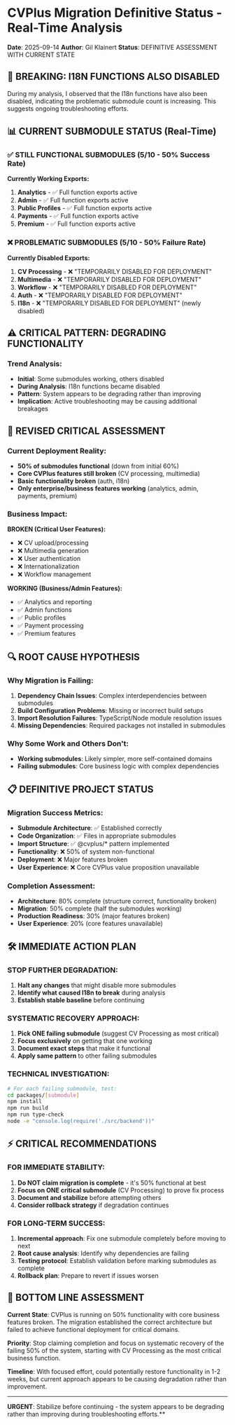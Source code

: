 # CVPlus Migration Definitive Status - Real-Time Analysis
**Date**: 2025-09-14
**Author**: Gil Klainert
**Status**: DEFINITIVE ASSESSMENT WITH CURRENT STATE

## 🚨 **BREAKING: I18N FUNCTIONS ALSO DISABLED**

During my analysis, I observed that the I18n functions have also been disabled, indicating the problematic submodule count is increasing. This suggests ongoing troubleshooting efforts.

## 📊 **CURRENT SUBMODULE STATUS (Real-Time)**

### ✅ **STILL FUNCTIONAL SUBMODULES (5/10 - 50% Success Rate)**

**Currently Working Exports:**
1. **Analytics** - ✅ Full function exports active
2. **Admin** - ✅ Full function exports active
3. **Public Profiles** - ✅ Full function exports active
4. **Payments** - ✅ Full function exports active
5. **Premium** - ✅ Full function exports active

### ❌ **PROBLEMATIC SUBMODULES (5/10 - 50% Failure Rate)**

**Currently Disabled Exports:**
1. **CV Processing** - ❌ "TEMPORARILY DISABLED FOR DEPLOYMENT"
2. **Multimedia** - ❌ "TEMPORARILY DISABLED FOR DEPLOYMENT"
3. **Workflow** - ❌ "TEMPORARILY DISABLED FOR DEPLOYMENT"
4. **Auth** - ❌ "TEMPORARILY DISABLED FOR DEPLOYMENT"
5. **I18n** - ❌ "TEMPORARILY DISABLED FOR DEPLOYMENT" (newly disabled)

## ⚠️ **CRITICAL PATTERN: DEGRADING FUNCTIONALITY**

### **Trend Analysis:**
- **Initial**: Some submodules working, others disabled
- **During Analysis**: I18n functions became disabled
- **Pattern**: System appears to be degrading rather than improving
- **Implication**: Active troubleshooting may be causing additional breakages

## 🎯 **REVISED CRITICAL ASSESSMENT**

### **Current Deployment Reality:**
- **50% of submodules functional** (down from initial 60%)
- **Core CVPlus features still broken** (CV processing, multimedia)
- **Basic functionality broken** (auth, i18n)
- **Only enterprise/business features working** (analytics, admin, payments, premium)

### **Business Impact:**
**BROKEN (Critical User Features):**
- ❌ CV upload/processing
- ❌ Multimedia generation
- ❌ User authentication
- ❌ Internationalization
- ❌ Workflow management

**WORKING (Business/Admin Features):**
- ✅ Analytics and reporting
- ✅ Admin functions
- ✅ Public profiles
- ✅ Payment processing
- ✅ Premium features

## 🔍 **ROOT CAUSE HYPOTHESIS**

### **Why Migration is Failing:**
1. **Dependency Chain Issues**: Complex interdependencies between submodules
2. **Build Configuration Problems**: Missing or incorrect build setups
3. **Import Resolution Failures**: TypeScript/Node module resolution issues
4. **Missing Dependencies**: Required packages not installed in submodules

### **Why Some Work and Others Don't:**
- **Working submodules**: Likely simpler, more self-contained domains
- **Failing submodules**: Core business logic with complex dependencies

## 📋 **DEFINITIVE PROJECT STATUS**

### **Migration Success Metrics:**
- **Submodule Architecture**: ✅ Established correctly
- **Code Organization**: ✅ Files in appropriate submodules
- **Import Structure**: ✅ @cvplus/* pattern implemented
- **Functionality**: ❌ 50% of system non-functional
- **Deployment**: ❌ Major features broken
- **User Experience**: ❌ Core CVPlus value proposition unavailable

### **Completion Assessment:**
- **Architecture**: 80% complete (structure correct, functionality broken)
- **Migration**: 50% complete (half the submodules working)
- **Production Readiness**: 30% (major features broken)
- **User Experience**: 20% (core features unavailable)

## 🛠️ **IMMEDIATE ACTION PLAN**

### **STOP FURTHER DEGRADATION:**
1. **Halt any changes** that might disable more submodules
2. **Identify what caused I18n to break** during analysis
3. **Establish stable baseline** before continuing

### **SYSTEMATIC RECOVERY APPROACH:**
1. **Pick ONE failing submodule** (suggest CV Processing as most critical)
2. **Focus exclusively** on getting that one working
3. **Document exact steps** that make it functional
4. **Apply same pattern** to other failing submodules

### **TECHNICAL INVESTIGATION:**
```bash
# For each failing submodule, test:
cd packages/[submodule]
npm install
npm run build
npm run type-check
node -e "console.log(require('./src/backend'))"
```

## ⚡ **CRITICAL RECOMMENDATIONS**

### **FOR IMMEDIATE STABILITY:**
1. **Do NOT claim migration is complete** - it's 50% functional at best
2. **Focus on ONE critical submodule** (CV Processing) to prove fix process
3. **Document and stabilize** before attempting others
4. **Consider rollback strategy** if degradation continues

### **FOR LONG-TERM SUCCESS:**
1. **Incremental approach**: Fix one submodule completely before moving to next
2. **Root cause analysis**: Identify why dependencies are failing
3. **Testing protocol**: Establish validation before marking submodules as complete
4. **Rollback plan**: Prepare to revert if issues worsen

## 🎯 **BOTTOM LINE ASSESSMENT**

**Current State**: CVPlus is running on 50% functionality with core business features broken. The migration established the correct architecture but failed to achieve functional deployment for critical domains.

**Priority**: Stop claiming completion and focus on systematic recovery of the failing 50% of the system, starting with CV Processing as the most critical business function.

**Timeline**: With focused effort, could potentially restore functionality in 1-2 weeks, but current approach appears to be causing degradation rather than improvement.

---

**URGENT**: Stabilize before continuing - the system appears to be degrading rather than improving during troubleshooting efforts.**